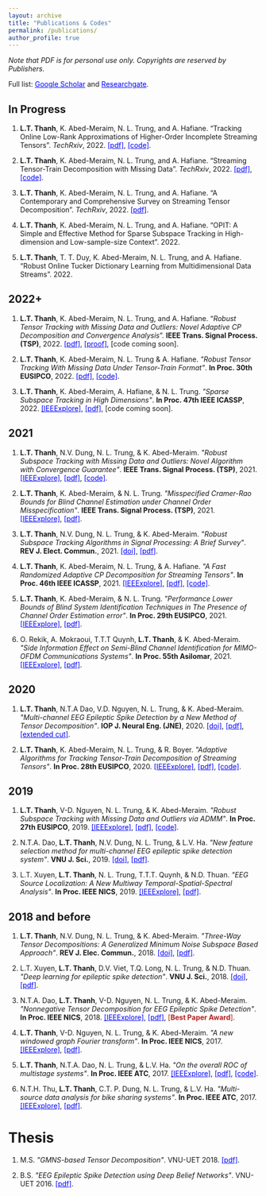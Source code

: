 ```yaml
---
layout: archive
title: "Publications & Codes"
permalink: /publications/
author_profile: true
---
```



*Note that PDF is for personal use only. Copyrights are reserved by Publishers.*

Full list: <a href="https://scholar.google.com.vn/citations?user=_6GEXU4AAAAJ&hl=en" style="color: blue; text-decoration: underline;">Google Scholar</a> and <a href="https://www.researchgate.net/profile/Le-Trung-Thanh-3" style="color: blue; text-decoration: underline;">Researchgate</a>.

In Progress
----

1. **L.T. Thanh**, K. Abed-Meraim, N. L. Trung, and A. Hafiane. “Tracking Online Low-Rank Approximations of Higher-Order Incomplete Streaming Tensors”. *TechRxiv*, 2022. <a href="https://www.techrxiv.org/articles/preprint/Tracking_Online_Low-Rank_Approximations_of_Higher-Order_Incomplete_Streaming_Tensors/19704034" style="color: blue; text-decoration: underline;">[pdf]</a>, <a href="https://github.com/thanhtbt/Tensor_Tracking" style="color: blue; text-decoration: underline;">[code]</a>.

1. **L.T. Thanh**, K. Abed-Meraim, N. L. Trung, and A. Hafiane. “Streaming Tensor-Train Decomposition with Missing Data”. *TechRxiv*, 2022.  <a href="https://www.techrxiv.org/articles/preprint/Streaming_Tensor-Train_Decomposition_with_Missing_Data/20141156" style="color: blue; text-decoration: underline;">[pdf]</a>, <a href="https://github.com/thanhtbt/ATT-miss" style="color: blue; text-decoration: underline;">[code]</a>. 

1. **L.T. Thanh**, K. Abed-Meraim, N. L. Trung, and A. Hafiane. “A Contemporary and Comprehensive Survey on Streaming Tensor Decomposition”. *TechRxiv*, 2022.
 <a href="https://www.techrxiv.org/articles/preprint/A_Contemporary_and_Comprehensive_Survey_on_Streaming_Tensor_Decomposition/20105966" style="color: blue; text-decoration: underline;">[pdf]</a>.


1. **L.T. Thanh**, K. Abed-Meraim, N. L. Trung, and A. Hafiane. “OPIT: A Simple and Effective Method for Sparse Subspace Tracking in High-dimension and
Low-sample-size Context”. 2022.

1. **L.T. Thanh**, T. T. Duy, K. Abed-Meraim, N. L. Trung, and A. Hafiane. “Robust Online Tucker Dictionary Learning from Multidimensional Data Streams”. 2022.

2022+
----

1. **L.T. Thanh**, K. Abed-Meraim, N. L. Trung, and A. Hafiane. “*Robust Tensor Tracking with Missing Data and Outliers: Novel Adaptive CP Decomposition and
Convergence Analysis*”. **IEEE Trans. Signal Process. (TSP)**, 2022. <a href="https://drive.google.com/file/d/1SKWg2RzgtlgQ1Wp1ItbjRWXlgqrPvsnJ/view?usp=sharing" style="color: blue; text-decoration: underline;">[pdf]</a>, <a href="https://drive.google.com/file/d/1u72uF5oA2rPTKPJEdzkljJdkM3p8428Y/view?usp=sharing" style="color: blue; text-decoration: underline;">[proof]</a>,  [code coming soon].


1. **L.T. Thanh**, K. Abed-Meraim, N. L. Trung & A. Hafiane. *"Robust Tensor Tracking With Missing Data Under Tensor-Train Format"*. **In Proc. 30th EUSIPCO**, 2022.  <a href="https://thanhtbt.github.io/publications/" style="color: blue; text-decoration: underline;">[pdf]</a>, <a href="https://github.com/thanhtbt/ROBOT" style="color: blue; text-decoration: underline;">[code]</a>.

1. **L.T. Thanh**, K. Abed-Meraim, A. Hafiane, & N. L. Trung. *"Sparse Subspace Tracking in High Dimensions"*. **In Proc. 47th IEEE ICASSP**, 2022. <a href="https://ieeexplore.ieee.org/document/9746546" style="color: blue; text-decoration: underline;">[IEEExplore]</a>, <a href="https://drive.google.com/file/d/1fOSTtaSCNWVRb6xEx5Tk1ThgAJwp1Xe0/view" style="color: blue; text-decoration: underline;">[pdf]</a>, [code coming soon].

2021
----
1. **L.T. Thanh**, N.V. Dung, N. L. Trung, & K. Abed-Meraim. *"Robust Subspace Tracking with Missing Data and Outliers: Novel Algorithm with Convergence Guarantee"*. **IEEE Trans. Signal Process. (TSP)**, 2021.  <a href="https://ieeexplore.ieee.org/document/9381678" style="color: blue; text-decoration: underline;">[IEEExplore]</a>, <a href="https://drive.google.com/file/d/1LqwEKT_6HNw525yVILXikMSR95P8KwB1/view" style="color: blue; text-decoration: underline;">[pdf]</a>, <a href="https://github.com/thanhtbt/RST" style="color: blue; text-decoration: underline;">[code]</a>.


 
1. **L.T. Thanh**, K. Abed-Meraim, & N. L. Trung. *"Misspecified Cramer-Rao Bounds for Blind Channel Estimation under Channel Order Misspecification"*. **IEEE Trans. Signal Process. (TSP)**, 2021. <a href="https://ieeexplore.ieee.org/document/9537597" style="color: blue; text-decoration: underline;">[IEEExplore]</a>, <a href="https://drive.google.com/file/d/1QeIRxPiVJCJ3WoVv9EPGSIWPthoW1FBi/view" style="color: blue; text-decoration: underline;">[pdf]</a>.

 
1. **L.T. Thanh**, N.V. Dung, N. L. Trung, & K. Abed-Meraim. *"Robust Subspace Tracking Algorithms in Signal Processing: A Brief Survey"*. **REV J. Elect. Commun.**, 2021. <a href="https://rev-jec.org/index.php/rev-jec/article/view/270" style="color: blue; text-decoration: underline;">[doi]</a>, <a href="https://drive.google.com/file/d/14XWoITbCiZmQjJBO6hmQvnH_iIuTYz-w/view" style="color: blue; text-decoration: underline;">[pdf]</a>.
 

1. **L.T. Thanh**, K. Abed-Meraim, N. L. Trung, & A. Hafiane. *"A Fast Randomized Adaptive CP Decomposition for Streaming Tensors"*. **In Proc. 46th IEEE ICASSP**, 2021. <a href="https://ieeexplore.ieee.org/document/9413554" style="color: blue; text-decoration: underline;">[IEEExplore]</a>, <a href="https://drive.google.com/file/d/1DAUTPryASpIoDxUZlRW_jzMSFeOS5EPm/view" style="color: blue; text-decoration: underline;">[pdf]</a>, <a href="https://github.com/thanhtbt/ROLCP" style="color: blue; text-decoration: underline;">[code]</a>.

1. **L.T. Thanh**, K. Abed-Meraim, & N. L. Trung. *"Performance Lower Bounds of Blind System Identification Techniques in The Presence of Channel Order Estimation error"*. **In Proc. 29th EUSIPCO**, 2021. <a href="https://ieeexplore.ieee.org/document/9615921" style="color: blue; text-decoration: underline;">[IEEExplore]</a>, <a href="https://drive.google.com/file/d/1H0w8OBMVRq2rsSNT-QjtcWSBTJ-H1UYd/view" style="color: blue; text-decoration: underline;">[pdf]</a>.

1. O. Rekik, A. Mokraoui, T.T.T Quynh, **L.T. Thanh**, & K. Abed-Meraim. *"Side Information Effect on Semi-Blind Channel Identification for MIMO-OFDM Communications Systems"*. **In Proc. 55th Asilomar**, 2021.  <a href="https://ieeexplore.ieee.org/abstract/document/9723265" style="color: blue; text-decoration: underline;">[IEEExplore]</a>, <a href="https://drive.google.com/file/d/19GUQ3qFgFpcKL5QaKPrqEw3CCvIF55aw/view" style="color: blue; text-decoration: underline;">[pdf]</a>.


2020
----

1. **L.T. Thanh**, N.T.A Dao, V.D. Nguyen, N. L. Trung, & K. Abed-Meraim. *"Multi-channel EEG Epileptic Spike Detection by a New Method of Tensor Decomposition"*. **IOP J. Neural Eng. (JNE)**, 2020.  <a href="https://iopscience.iop.org/article/10.1088/1741-2552/ab5247" style="color: blue; text-decoration: underline;">[doi]</a>, <a href="https://drive.google.com/file/d/152TeB1p8MqDRZaUGkoZS0gieajeQ4sQO/view" style="color: blue; text-decoration: underline;">[pdf]</a>, <a href="https://drive.google.com/file/d/1tmyBUx9CKHekFk5XyDNHN25qSdWUEnEB/view" style="color: blue; text-decoration: underline;">[extended cut]</a>.


1. **L.T. Thanh**, K. Abed-Meraim, N. L. Trung, & R. Boyer. *"Adaptive Algorithms for Tracking Tensor-Train Decomposition of Streaming Tensors"*. **In Proc. 28th EUSIPCO**, 2020. <a href="https://ieeexplore.ieee.org/document/9287780" style="color: blue; text-decoration: underline;">[IEEExplore]</a>, <a href="https://drive.google.com/file/d/1A4lvKG7PMVyTBYyYsA2H9SZpr9hyfhUE/view" style="color: blue; text-decoration: underline;">[pdf]</a>, <a href="https://github.com/thanhtbt/ATT" style="color: blue; text-decoration: underline;">[code]</a>.

2019
----
1. **L.T. Thanh**, V-D. Nguyen, N. L. Trung,  & K. Abed-Meraim. *"Robust Subspace Tracking with Missing Data and Outliers via ADMM"*.  **In Proc. 27th EUSIPCO**, 2019. <a href="https://ieeexplore.ieee.org/document/8903031" style="color: blue; text-decoration: underline;">[IEEExplore]</a>, <a href="https://drive.google.com/file/d/1fOfWjUdMgUuOI7yWpouid3BMb29QQzkr/view" style="color: blue; text-decoration: underline;">[pdf]</a>, <a href="https://github.com/thanhtbt/RST" style="color: blue; text-decoration: underline;">[code]</a>. 

1. N.T.A. Dao, **L.T. Thanh**, N.V. Dung, N. L. Trung, & L.V. Ha. *"New feature selection method for multi-channel EEG epileptic spike detection system"*. **VNU J. Sci.**, 2019. <a href="https://jcsce.vnu.edu.vn/index.php/jcsce/article/view/230" style="color: blue; text-decoration: underline;">[doi]</a>, <a href="https://drive.google.com/file/d/1npc8-DjZYuTKAsAVMu15tq4UjoVgfstP/view" style="color: blue; text-decoration: underline;">[pdf]</a>.

1. L.T. Xuyen, **L.T. Thanh**, N. L. Trung, T.T.T. Quynh, & N.D. Thuan. *"EEG Source Localization: A New Multiway Temporal-Spatial-Spectral Analysis"*. **In Proc. IEEE NICS**, 2019. <a href="https://ieeexplore.ieee.org/document/9023865" style="color: blue; text-decoration: underline;">[IEEExplore]</a>, <a href="https://drive.google.com/file/d/1_gtc2ZZrhb5cLq3R3U_LxV-fI_qFir5U/view" style="color: blue; text-decoration: underline;">[pdf]</a>.

2018 and before
----

1. **L.T. Thanh**, N.V. Dung, N. L. Trung, & K. Abed-Meraim. *"Three-Way Tensor Decompositions: A Generalized Minimum Noise Subspace Based Approach"*. **REV J. Elec. Commun.**, 2018.  <a href="https://rev-jec.org/index.php/rev-jec/article/view/196" style="color: blue; text-decoration: underline;">[doi]</a>, <a href="https://drive.google.com/file/d/1ZGGLmtGhVj_OloLK9MRzyCOHaASNoGTD/view" style="color: blue; text-decoration: underline;">[pdf]</a>.

1. L.T. Xuyen, **L.T. Thanh**, D.V. Viet, T.Q. Long, N. L. Trung, & N.D. Thuan. *"Deep learning for epileptic spike detection"*. **VNU J. Sci.**, 2018. <a href="https://jcsce.vnu.edu.vn/index.php/jcsce/article/view/156" style="color: blue; text-decoration: underline;">[doi]</a>, <a href="https://drive.google.com/file/d/1WneJlybazBSw69EQQP29Ff31g1Yuueor/view" style="color: blue; text-decoration: underline;">[pdf]</a>. 

1. N.T.A. Dao, **L.T. Thanh**, V-D. Nguyen, N. L. Trung, & K. Abed-Meraim. *"Nonnegative Tensor Decomposition for EEG Epileptic Spike Detection"*. **In Proc. IEEE NICS**, 2018. <a href="https://ieeexplore.ieee.org/document/8606822" style="color: blue; text-decoration: underline;">[IEEExplore]</a>, <a href="https://drive.google.com/file/d/1dgFTYBNQaNYwyzs_o_9TDs1kt-6Eck_9/view" style="color: blue; text-decoration: underline;">[pdf]</a>, <span style="color:#B22222">[**Best Paper Award**]</span>.
 

1. **L.T. Thanh**, V-D. Nguyen, N. L. Trung, & K. Abed-Meraim. *"A new windowed graph Fourier transform"*. **In Proc. IEEE NICS**, 2017.  <a href="https://ieeexplore.ieee.org/document/8108055" style="color: blue; text-decoration: underline;">[IEEExplore]</a>, <a href="https://drive.google.com/file/d/16FiMg-Yek-ZKN2Jn4_7T_ZQu3nmkUA8g/view" style="color: blue; text-decoration: underline;">[pdf]</a>.

1. **L.T. Thanh**, N.T.A. Dao, N. L. Trung, & L.V. Ha. *"On the overall ROC of multistage systems"*. **In Proc. IEEE ATC**, 2017.  <a href="https://ieeexplore.ieee.org/document/8167623" style="color: blue; text-decoration: underline;">[IEEExplore]</a>, <a href="https://drive.google.com/file/d/1bY5jYU1Fjj9uaN_iBiFk4ch56sOG2J0e/view" style="color: blue; text-decoration: underline;">[pdf]</a>, <a href="https://github.com/thanhtbt/ROC" style="color: blue; text-decoration: underline;">[code]</a>.

1. N.T.H. Thu, **L.T. Thanh**, C.T. P. Dung, N. L. Trung, & L.V. Ha. *"Multi-source data analysis for bike sharing systems"*. **In Proc. IEEE ATC**, 2017.   <a href="https://ieeexplore.ieee.org/document/8167624" style="color: blue; text-decoration: underline;">[IEEExplore]</a>, <a href="https://drive.google.com/file/d/1NjVyvt8vBpnLQz2VIqXb2VJaxZ4CchCL/view" style="color: blue; text-decoration: underline;">[pdf]</a>.


Thesis
=====

1. M.S. *"GMNS-based Tensor Decomposition"*. VNU-UET 2018. <a href="https://drive.google.com/file/d/1XVqd0ESbK4vAvaO8jELdOwkXNKBF0sux/view" style="color: blue; text-decoration: underline;">[pdf]</a>.

1. B.S. *"EEG Epileptic Spike Detection using Deep Belief Networks"*. VNU-UET 2016. <a href="https://drive.google.com/file/d/1XUmCnS4TsY_weq0mm90Bz5YHb4-t6ath/view" style="color: blue; text-decoration: underline;">[pdf]</a>.
